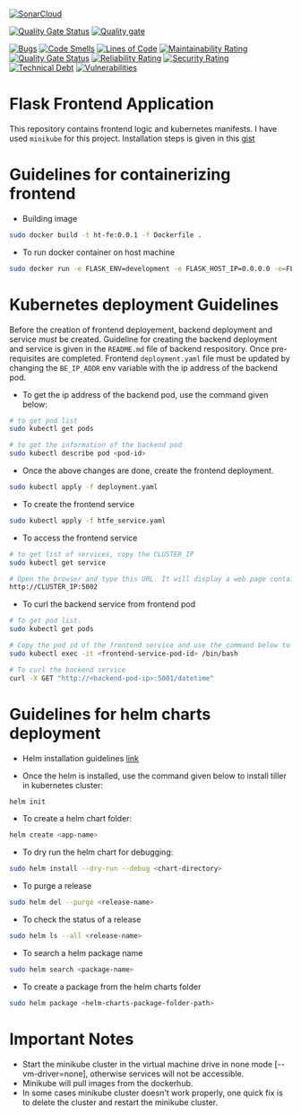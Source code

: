 [![SonarCloud](https://sonarcloud.io/images/project_badges/sonarcloud-white.svg)](https://sonarcloud.io/summary/new_code?id=aliartiza75_flask-frontend-application)

[![Quality Gate Status](https://sonarcloud.io/api/project_badges/measure?project=aliartiza75_flask-frontend-application&metric=alert_status)](https://sonarcloud.io/summary/new_code?id=aliartiza75_flask-frontend-application)
[![Quality gate](https://sonarcloud.io/api/project_badges/quality_gate?project=aliartiza75_flask-frontend-application)](https://sonarcloud.io/summary/new_code?id=aliartiza75_flask-frontend-application)


[![Bugs](https://sonarcloud.io/api/project_badges/measure?project=aliartiza75_flask-frontend-application&metric=bugs)](https://sonarcloud.io/summary/new_code?id=aliartiza75_flask-frontend-application)
[![Code Smells](https://sonarcloud.io/api/project_badges/measure?project=aliartiza75_flask-frontend-application&metric=code_smells)](https://sonarcloud.io/summary/new_code?id=aliartiza75_flask-frontend-application)
[![Lines of Code](https://sonarcloud.io/api/project_badges/measure?project=aliartiza75_flask-frontend-application&metric=ncloc)](https://sonarcloud.io/summary/new_code?id=aliartiza75_flask-frontend-application)
[![Maintainability Rating](https://sonarcloud.io/api/project_badges/measure?project=aliartiza75_flask-frontend-application&metric=sqale_rating)](https://sonarcloud.io/summary/new_code?id=aliartiza75_flask-frontend-application)
[![Quality Gate Status](https://sonarcloud.io/api/project_badges/measure?project=aliartiza75_flask-frontend-application&metric=alert_status)](https://sonarcloud.io/summary/new_code?id=aliartiza75_flask-frontend-application)
[![Reliability Rating](https://sonarcloud.io/api/project_badges/measure?project=aliartiza75_flask-frontend-application&metric=reliability_rating)](https://sonarcloud.io/summary/new_code?id=aliartiza75_flask-frontend-application)
[![Security Rating](https://sonarcloud.io/api/project_badges/measure?project=aliartiza75_flask-frontend-application&metric=security_rating)](https://sonarcloud.io/summary/new_code?id=aliartiza75_flask-frontend-application)
[![Technical Debt](https://sonarcloud.io/api/project_badges/measure?project=aliartiza75_flask-frontend-application&metric=sqale_index)](https://sonarcloud.io/summary/new_code?id=aliartiza75_flask-frontend-application)
[![Vulnerabilities](https://sonarcloud.io/api/project_badges/measure?project=aliartiza75_flask-frontend-application&metric=vulnerabilities)](https://sonarcloud.io/summary/new_code?id=aliartiza75_flask-frontend-application)



# Flask Frontend Application

This repository contains frontend logic and kubernetes manifests. I have used `minikube` for this project. Installation steps is given in this [gist](https://gist.github.com/aliartiza75/3a34f059de62c7de04727dae6a363ea8) 

# Guidelines for containerizing frontend
* Building image
```bash
sudo docker build -t ht-fe:0.0.1 -f Dockerfile .
```

* To run docker container on host machine
```bash
sudo docker run -e FLASK_ENV=development -e FLASK_HOST_IP=0.0.0.0 -e=FLASK_HOST_PORT=5001 -e BE_IP_ADDR=<172.17.0.4>:5001 -p 9002:5001 ht-fe:0.0.1
```

# Kubernetes deployment Guidelines

Before the creation of frontend deployement, backend deployment and service *must* be created. Guideline for creating the backend deployment and service is given in the `README.md` file of backend respository. Once pre-requisites are completed. Frontend `deployment.yaml` file must be updated by changing the `BE_IP_ADDR` env variable with the ip address of the backend pod.

* To get the ip address of the backend pod, use the command given below:


```bash
# to get pod list
sudo kubectl get pods

# to get the information of the backend pod
sudo kubectl describe pod <pod-id>
```

* Once the above changes are done, create the frontend deployment.
```bash
sudo kubectl apply -f deployment.yaml
```

* To create the frontend service
```bash
sudo kubectl apply -f htfe_service.yaml
```
* To access the frontend service
```bash
# to get list of services, copy the CLUSTER_IP
sudo kubectl get service

# Open the browser and type this URL. It will display a web page containing two buttons. The Get Date button will call the backend service
http://CLUSTER_IP:5002
```

* To curl the backend service from frontend pod
```bash
# To get pod list.
sudo kubectl get pods

# Copy the pod id of the frontend service and use the command below to enter the pod
sudo kubectl exec -it <frontend-service-pod-id> /bin/bash

# To curl the backend service
curl -X GET "http://<backend-pod-ip>:5001/datetime"
```

# Guidelines for helm charts deployment
* Helm installation guidelines [link](https://helm.sh/docs/install/#installing-the-helm-client)

* Once the helm is installed, use the command given below to install tiller in kubernetes cluster:
```bash
helm init
```

* To create a helm chart folder:

```bash
helm create <app-name>
```

* To dry run the helm chart for debugging:
```bash
sudo helm install --dry-run --debug <chart-directory>
```

* To purge a release
```bash
sudo helm del --purge <release-name>
```

* To check the status of a release
```bash
sudo helm ls --all <release-name>
```

* To search a helm package name
```bash
sudo helm search <package-name>
```

* To create a package from the helm charts folder
```bash
sudo helm package <helm-charts-package-folder-path>
```

# Important Notes
* Start the minikube cluster in the virtual machine drive in none mode [--vm-driver=none], otherwise services will not be accessible.
* Minikube will pull images from the dockerhub.
* In some cases minikube cluster doesn't work properly, one quick fix is to delete the cluster and restart the minikube cluster.
